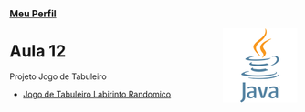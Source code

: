### [Meu Perfil](http://phstefen.github.io/)

<img align="right" src="../../img/java.png" width="130"/>

# Aula 12
Projeto Jogo de Tabuleiro

* [Jogo de Tabuleiro Labirinto Randomico](https://github.com/phStefen/aulas-java/tree/master/projetos/aula-12/JogoLabirinto)